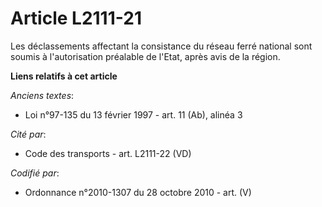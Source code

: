 # Article L2111-21

Les déclassements affectant la consistance du réseau ferré national sont soumis à l'autorisation préalable de l'Etat, après
avis de la région.

**Liens relatifs à cet article**

_Anciens textes_:

  - Loi n°97-135 du 13 février 1997 - art. 11 (Ab), alinéa 3

_Cité par_:

  - Code des transports - art. L2111-22 (VD)

_Codifié par_:

  - Ordonnance n°2010-1307 du 28 octobre 2010 - art. (V)
